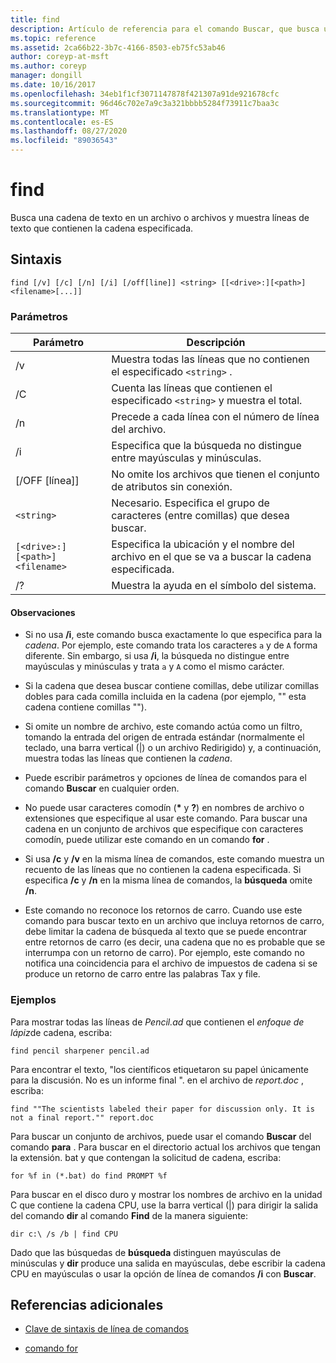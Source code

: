 ```yaml
---
title: find
description: Artículo de referencia para el comando Buscar, que busca una cadena de texto en archivos y muestra la cadena de texto especificada en el archivo.
ms.topic: reference
ms.assetid: 2ca66b22-3b7c-4166-8503-eb75fc53ab46
author: coreyp-at-msft
ms.author: coreyp
manager: dongill
ms.date: 10/16/2017
ms.openlocfilehash: 34eb1f1cf3071147878f421307a91de921678cfc
ms.sourcegitcommit: 96d46c702e7a9c3a321bbbb5284f73911c7baa3c
ms.translationtype: MT
ms.contentlocale: es-ES
ms.lasthandoff: 08/27/2020
ms.locfileid: "89036543"
---
```

# <a name="find"></a>find

Busca una cadena de texto en un archivo o archivos y muestra líneas de texto que contienen la cadena especificada.

## <a name="syntax"></a>Sintaxis

```
find [/v] [/c] [/n] [/i] [/off[line]] <string> [[<drive>:][<path>]<filename>[...]]
```

### <a name="parameters"></a>Parámetros

| Parámetro | Descripción |
| --------- | ----------- |
| /v | Muestra todas las líneas que no contienen el especificado `<string>` . |
| /C | Cuenta las líneas que contienen el especificado `<string>` y muestra el total. |
| /n | Precede a cada línea con el número de línea del archivo. |
| /i | Especifica que la búsqueda no distingue entre mayúsculas y minúsculas. |
| [/OFF [línea]] | No omite los archivos que tienen el conjunto de atributos sin conexión. |
| `<string>` | Necesario. Especifica el grupo de caracteres (entre comillas) que desea buscar. |
| `[<drive>:][<path>]<filename>` | Especifica la ubicación y el nombre del archivo en el que se va a buscar la cadena especificada. |
| /? | Muestra la ayuda en el símbolo del sistema. |

#### <a name="remarks"></a>Observaciones

- Si no usa **/i**, este comando busca exactamente lo que especifica para la *cadena*. Por ejemplo, este comando trata los caracteres `a` y de `A` forma diferente. Sin embargo, si usa **/i**, la búsqueda no distingue entre mayúsculas y minúsculas y trata `a` y `A` como el mismo carácter.

- Si la cadena que desea buscar contiene comillas, debe utilizar comillas dobles para cada comilla incluida en la cadena (por ejemplo, "" esta cadena contiene comillas "").

- Si omite un nombre de archivo, este comando actúa como un filtro, tomando la entrada del origen de entrada estándar (normalmente el teclado, una barra vertical (|) o un archivo Redirigido) y, a continuación, muestra todas las líneas que contienen la *cadena*.

- Puede escribir parámetros y opciones de línea de comandos para el comando **Buscar** en cualquier orden.

- No puede usar caracteres comodín (**&#42;** y **?**) en nombres de archivo o extensiones que especifique al usar este comando. Para buscar una cadena en un conjunto de archivos que especifique con caracteres comodín, puede utilizar este comando en un comando **for** .

- Si usa **/c** y **/v** en la misma línea de comandos, este comando muestra un recuento de las líneas que no contienen la cadena especificada. Si especifica **/c** y **/n** en la misma línea de comandos, la **búsqueda** omite **/n**.

- Este comando no reconoce los retornos de carro. Cuando use este comando para buscar texto en un archivo que incluya retornos de carro, debe limitar la cadena de búsqueda al texto que se puede encontrar entre retornos de carro (es decir, una cadena que no es probable que se interrumpa con un retorno de carro). Por ejemplo, este comando no notifica una coincidencia para el archivo de impuestos de cadena si se produce un retorno de carro entre las palabras Tax y file.

### <a name="examples"></a>Ejemplos

Para mostrar todas las líneas de *Pencil.ad* que contienen el *enfoque de lápiz*de cadena, escriba:

```
find pencil sharpener pencil.ad
```

Para encontrar el texto, "los científicos etiquetaron su papel únicamente para la discusión. No es un informe final ". en el archivo de *report.doc* , escriba:

```
find ""The scientists labeled their paper for discussion only. It is not a final report."" report.doc
```

Para buscar un conjunto de archivos, puede usar el comando **Buscar** del comando **para** . Para buscar en el directorio actual los archivos que tengan la extensión. bat y que contengan la solicitud de cadena, escriba:

```
for %f in (*.bat) do find PROMPT %f
```

Para buscar en el disco duro y mostrar los nombres de archivo en la unidad C que contiene la cadena CPU, use la barra vertical (|) para dirigir la salida del comando **dir** al comando **Find** de la manera siguiente:

```
dir c:\ /s /b | find CPU
```

Dado que las búsquedas de **búsqueda** distinguen mayúsculas de minúsculas y **dir** produce una salida en mayúsculas, debe escribir la cadena CPU en mayúsculas o usar la opción de línea de comandos **/i** con **Buscar**.

## <a name="additional-references"></a>Referencias adicionales

- [Clave de sintaxis de línea de comandos](command-line-syntax-key.md)

- [comando for](for.md)